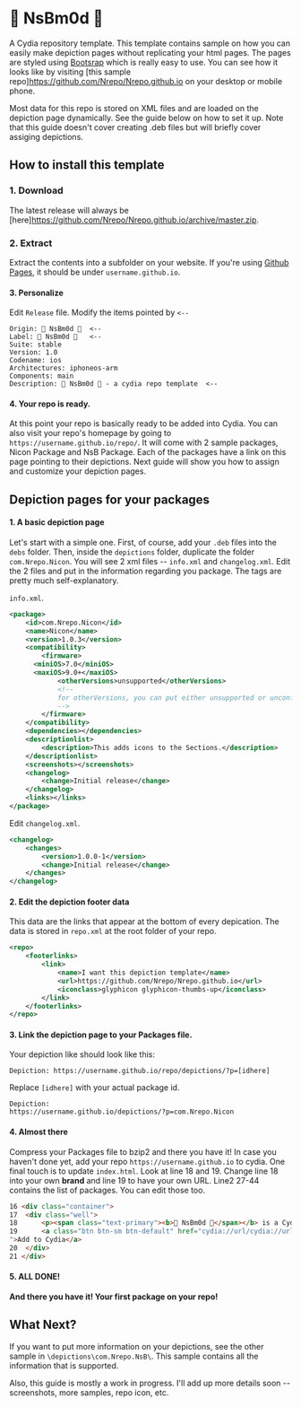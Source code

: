 #  NsBm0d 
A Cydia repository template. This template contains sample on how you can easily make depiction pages without replicating your html pages. The pages are styled using [Bootsrap](http://getbootstrap.com/) which is really easy to use. You can see how it looks like by visiting [this sample repo]https://github.com/Nrepo/Nrepo.github.io on your desktop or mobile phone.

Most data for this repo is stored on XML files and are loaded on the depiction page dynamically. See the guide below on how to set it up. Note that this guide doesn't cover creating .deb files but will briefly cover assiging depictions.

## How to install this template

### 1. Download
The latest release will always be [here]https://github.com/Nrepo/Nrepo.github.io/archive/master.zip.

### 2. Extract
Extract the contents into a subfolder on your website. If you're using [Github Pages](https://pages.github.com/), it should be under `username.github.io`.

#### 3. Personalize
Edit `Release` file. Modify the items pointed by `<--`

    Origin:  NsBm0d   <--
    Label:  NsBm0d    <--
    Suite: stable
    Version: 1.0
    Codename: ios
    Architectures: iphoneos-arm
    Components: main
    Description:  NsBm0d  - a cydia repo template  <--

#### 4. Your repo is ready.
At this point your repo is basically ready to be added into Cydia. You can also visit your repo's homepage by going to `https://username.github.io/repo/`. It will come with 2 sample packages, Nicon Package and NsB Package. Each of the packages have a link on this page pointing to their depictions. Next guide will show you how to assign and customize your depiction pages.


## Depiction pages for your packages

#### 1. A basic depiction page
Let's start with a simple one. First, of course, add your `.deb` files into the `debs` folder. Then, inside the `depictions` folder, duplicate the folder `com.Nrepo.Nicon`. You will see 2 xml files -- `info.xml` and `changelog.xml`. Edit the 2 files and put in the information regarding you package. The tags are pretty much self-explanatory.

`info.xml`.
```xml
<package>
	<id>com.Nrepo.Nicon</id>
	<name>Nicon</name>
	<version>1.0.3</version>
	<compatibility>
		<firmware>
      <miniOS>7.0</miniOS>
      <maxiOS>9.0+</maxiOS>
			<otherVersions>unsupported</otherVersions>
			<!--
			for otherVersions, you can put either unsupported or unconfirmed
			-->
		</firmware>
	</compatibility>
	<dependencies></dependencies>
	<descriptionlist>
		<description>This adds icons to the Sections.</description>
	</descriptionlist>
	<screenshots></screenshots>
	<changelog>
		<change>Initial release</change>
	</changelog>
	<links></links>
</package>
```
Edit `changelog.xml`.
```xml
<changelog>
	<changes>
		<version>1.0.0-1</version>
		<change>Initial release</change>
	</changes>
</changelog>
```

#### 2. Edit the depiction footer data
This data are the links that appear at the bottom of every depication. The data is stored in `repo.xml` at the root folder of your repo.

```xml
<repo>
	<footerlinks>
		<link>
			<name>I want this depiction template</name>
			<url>https://github.com/Nrepo/Nrepo.github.io</url>
			<iconclass>glyphicon glyphicon-thumbs-up</iconclass>
		</link>
	</footerlinks>
</repo>
```

#### 3. Link the depiction page to your Packages file.
Your depiction like should look like this:
```text
Depiction: https://username.github.io/repo/depictions/?p=[idhere]
```
Replace `[idhere]` with your actual package id.
```text
Depiction:
https://username.github.io/depictions/?p=com.Nrepo.Nicon
```
#### 4. Almost there
Compress your Packages file to bzip2 and there you have it! In case you haven't done yet, add your repo `https://username.github.io` to cydia. One final touch is to update `index.html`. Look at line 18 and 19. Change line 18 into your own **brand** and line 19 to have your own URL. Line2 27-44 contains the list of packages. You can edit those too.
```html
16 <div class="container">
17 	<div class="well">
18 		<p><span class="text-primary"><b> NsBm0d </span></b> is a Cydia repository template.</p>
19 		<a class="btn btn-sm btn-default" href="cydia://url/cydia://url/https://cydia.saurik.com/api/share#?source=https://Nrepo.github.io//
">Add to Cydia</a>
20 	</div>
21 </div>
```

#### 5. ALL DONE!
**And there you have it! Your first package on your repo!**

## What Next?
If you want to put more information on your depictions, see the other sample in `\depictions\com.Nrepo.NsB\`. This sample contains all the information that is supported.

Also, this guide is mostly a work in progress. I'll add up more details soon -- screenshots, more samples, repo icon, etc.
